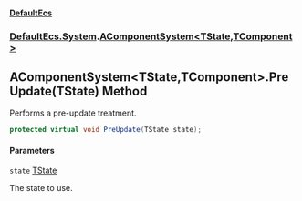 #### [DefaultEcs](DefaultEcs.md 'DefaultEcs')
### [DefaultEcs.System](DefaultEcs.md#DefaultEcs.System 'DefaultEcs.System').[AComponentSystem&lt;TState,TComponent&gt;](AComponentSystem_TState,TComponent_.md 'DefaultEcs.System.AComponentSystem<TState,TComponent>')

## AComponentSystem<TState,TComponent>.PreUpdate(TState) Method

Performs a pre-update treatment.

```csharp
protected virtual void PreUpdate(TState state);
```
#### Parameters

<a name='DefaultEcs.System.AComponentSystem_TState,TComponent_.PreUpdate(TState).state'></a>

`state` [TState](AComponentSystem_TState,TComponent_.md#DefaultEcs.System.AComponentSystem_TState,TComponent_.TState 'DefaultEcs.System.AComponentSystem<TState,TComponent>.TState')

The state to use.